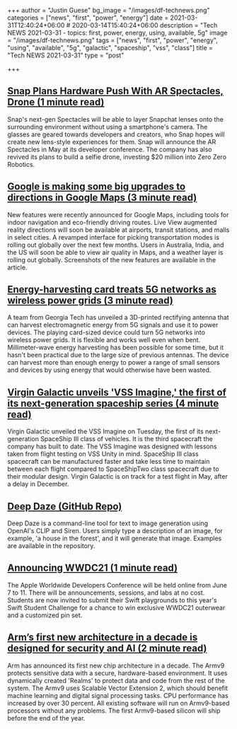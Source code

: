 +++
author = "Justin Guese"
bg_image = "/images/df-technews.png"
categories = ["news", "first", "power", "energy"]
date = 2021-03-31T12:40:24+06:00 # 2020-03-14T15:40:24+06:00
description = "Tech NEWS 2021-03-31 - topics: first, power, energy, using, available, 5g"
image = "/images/df-technews.png"
tags = ["news", "first", "power", "energy", "using", "available", "5g", "galactic", "spaceship", "vss", "class"]
title = "Tech NEWS 2021-03-31"
type = "post"

+++

## [Snap Plans Hardware Push With AR Spectacles, Drone (1 minute read)](https://www.theinformation.com/articles/snap-plans-hardware-push-with-ar-spectacles-drone)

Snap's next-gen Spectacles will be able to layer Snapchat lenses onto the surrounding environment without using a smartphone's camera. The glasses are geared towards developers and creators, who Snap hopes will create new lens-style experiences for them. Snap will announce the AR Spectacles in May at its developer conference. The company has also revived its plans to build a selfie drone, investing $20 million into Zero Zero Robotics.

## [Google is making some big upgrades to directions in Google Maps (3 minute read)](https://www.theverge.com/2021/3/30/22357528/google-maps-directions-indoor-ar-live-view-fuel-efficient-weather-air-quality-layer?scrolla=5eb6d68b7fedc32c19ef33b4)

New features were recently announced for Google Maps, including tools for indoor navigation and eco-friendly driving routes. Live View augmented reality directions will soon be available at airports, transit stations, and malls in select cities. A revamped interface for picking transportation modes is rolling out globally over the next few months. Users in Australia, India, and the US will soon be able to view air quality in Maps, and a weather layer is rolling out globally. Screenshots of the new features are available in the article.

## [Energy-harvesting card treats 5G networks as wireless power grids (3 minute read)](https://newatlas.com/energy/5g-energy-harvesting-wireless-power/)

A team from Georgia Tech has unveiled a 3D-printed rectifying antenna that can harvest electromagnetic energy from 5G signals and use it to power devices. The playing card-sized device could turn 5G networks into wireless power grids. It is flexible and works well even when bent. Millimeter-wave energy harvesting has been possible for some time, but it hasn't been practical due to the large size of previous antennas. The device can harvest more than enough energy to power a range of small sensors and devices by using energy that would otherwise have been wasted.

## [Virgin Galactic unveils 'VSS Imagine,' the first of its next-generation spaceship series (4 minute read)](https://www.cnbc.com/2021/03/30/virgin-galactic-unveils-vss-imagine-the-first-of-spaceship-iii-series.html)

Virgin Galactic unveiled the VSS Imagine on Tuesday, the first of its next-generation SpaceShip III class of vehicles. It is the third spacecraft the company has built to date. The VSS Imagine was designed with lessons taken from flight testing on VSS Unity in mind. SpaceShip III class spacecraft can be manufactured faster and take less time to maintain between each flight compared to SpaceShipTwo class spacecraft due to their modular design. Virgin Galactic is on track for a test flight in May, after a delay in December.

## [Deep Daze (GitHub Repo)](https://github.com/lucidrains/deep-daze)

Deep Daze is a command-line tool for text to image generation using OpenAI's CLIP and Siren. Users simply type a description of an image, for example, 'a house in the forest', and it will generate that image. Examples are available in the repository.

## [Announcing WWDC21 (1 minute read)](https://developer.apple.com/news/?id=t5jm3yaz)

The Apple Worldwide Developers Conference will be held online from June 7 to 11. There will be announcements, sessions, and labs at no cost. Students are now invited to submit their Swift playgrounds to this year's Swift Student Challenge for a chance to win exclusive WWDC21 outerwear and a customized pin set.

## [Arm’s first new architecture in a decade is designed for security and AI (2 minute read)](https://www.theverge.com/2021/3/30/22357951/arm-armv9-architecture-security-artificial-intelligence-performance)

Arm has announced its first new chip architecture in a decade. The Armv9 protects sensitive data with a secure, hardware-based environment. It uses dynamically created 'Realms' to protect data and code from the rest of the system. The Armv9 uses Scalable Vector Extension 2, which should benefit machine learning and digital signal processing tasks. CPU performance has increased by over 30 percent. All existing software will run on Armv9-based processors without any problems. The first Armv9-based silicon will ship before the end of the year.

